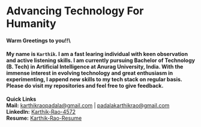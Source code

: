 # Advancing Technology For Humanity
#### Warm Greetings to you!!\
####
#### My name is `Karthik`. I am a fast learing individual with keen observation and active listening skills. I am currently pursuing Bachelor of Technology (B. Tech) in Artificial Intelligence at Anurag University, India. With the immense interest in evolving technology and great enthusiasm in experimenting, I append new skills to my tech stack on regular basis. Please do visit my repositories and feel free to give feedback. 

**Quick Links**\
**Mail:** karthikraopadala@gmail.com | padalakarthikrao@gmail.com \
**LinkedIn:** [Karthik-Rao-4572](https://www.linkedin.com/in/karthik-rao-padala/) \
**Resume:** [Karthik-Rao-Resume](https://drive.google.com/file/d/1yNq7Dic6LNIePa49gaglzceOQuh7AhdZ/view?usp=sharing)

<!--
**KARTHIK-RAO-4572/KARTHIK-RAO-4572** is a ✨ _special_ ✨ repository because its `README.md` (this file) appears on your GitHub profile.

Here are some ideas to get you started:

- 🔭 I’m currently working on ...
- 🌱 I’m currently learning ...
- 👯 I’m looking to collaborate on ...
- 🤔 I’m looking for help with ...
- 💬 Ask me about ...
- 📫 How to reach me: ...
- 😄 Pronouns: ...
- ⚡ Fun fact: ...
-->
